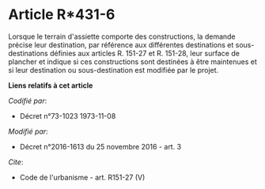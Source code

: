 # Article R*431-6

Lorsque le terrain d'assiette comporte des constructions, la demande précise leur destination, par référence aux différentes
destinations et sous-destinations définies aux articles R. 151-27 et R. 151-28, leur surface de plancher et indique si ces
constructions sont destinées à être maintenues et si leur destination ou sous-destination est modifiée par le projet.

**Liens relatifs à cet article**

_Codifié par_:

  - Décret n°73-1023 1973-11-08

_Modifié par_:

  - Décret n°2016-1613 du 25 novembre 2016 - art. 3

_Cite_:

  - Code de l'urbanisme - art. R151-27 (V)
